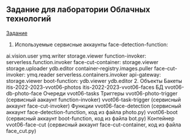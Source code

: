 ## Задание для лаборатории Облачных технологий


[Задание](https://docs.itiscl.ru/2022-2023/vvot/task02.html#figure-face-detection)

1. Используемые сервисные аккаунты
face-detection-function:

ai.vision.user
ymq.writer
storage.viewer function-invoker:
serverless.function.invoker face-cut-container:
storage.viewer
storage.uploader
ydb.editor
container-registry.images.puller face-cut-invoker:
ymq.reader
serverless.containers.invoker api-gateway:
storage.viewer boot-function:
ydb.viewer
ydb.editor
2. Объекты
Бакеты
itis-2022-2023-vvot06-photos
itis-2022-2023-vvot06-faces
БД
vvot06-db-photo-face
Очереди
vvot06-tasks
Триггеры
vvot06-photo-trigger (сервисный аакаунт function-invoker)
vvot06-task-trigger (сервисный аккаунт face-cut-invoker)
Функции
vvot06-face-detection (сервисный аккаунт face-detection-function, код из файла photo.py)
vvot06-boot (сервисный аккаунт boot-function, код из файла bot.py)
Контейнер
vvot06-face-cut (сервисный аккаунт face-cut-container, код из файла face_cut.py)